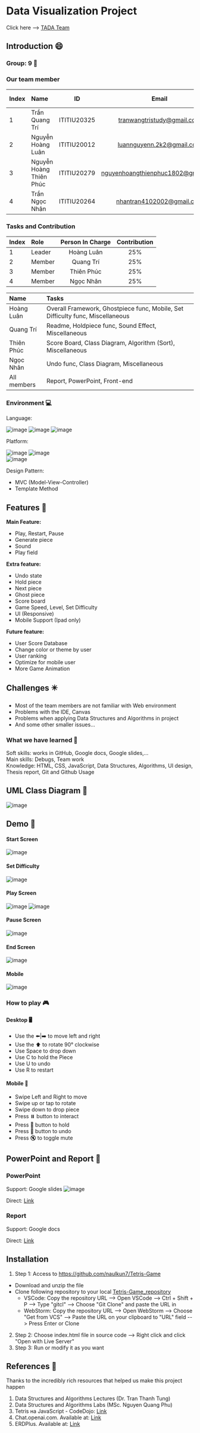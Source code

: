 
# Data Visualization Project 
Click here --> <a href="https://tadateam-data-visualization-project.surge.sh/" target="_blank">TADA Team</a>



## Introduction <a name="introduction"></a> :smile:
### Group: 9 :star_struck:
### Our team member
| Index | Name                   |     ID      |              Email               | Github account             |
|:------|:-----------------------|:-----------:|:--------------------------------:|:---------------------------|
| 1     | Trần Quang Trí | ITITIU20325 | tranwangtristudy@gmail.com | WangTris |
| 2     | Nguyễn Hoàng Luân | ITITIU20012 | luannguyenn.2k2@gmail.com | naulkun7 |
| 3     | Nguyễn Hoàng Thiên Phúc  | ITITIU20279 | nguyenhoangthienphuc1802@gmail.com |   thienphuc1802 |
| 4     | Trần Ngọc Nhân | ITITIU20264 | nhantran4102002@gmail.com | petertran410 |           

### Tasks and Contribution 
| Index | Role                                                         | Person In Charge | Contribution |
|:------|:-------------------------------------------------------------|:--------------:|:------------:|
| 1     | Leader     |   Hoàng Luân   |          25%      |
| 2     | Member      |   Quang Trí    |          25%      |
| 3     | Member  |  Thiên Phúc     |      25%          |
| 4     | Member |     Ngọc Nhân     |          25%      |  


| Name | Tasks |
|:------|:-------------------------------------------------------------|
| Hoàng Luân     | Overall Framework, Ghostpiece func, Mobile, Set Difficulty func, Miscellaneous   |   
| Quang Trí     | Readme, Holdpiece func, Sound Effect, Miscellaneous     |    
| Thiên Phúc     | Score Board, Class Diagram, Algorithm (Sort), Miscellaneous  |     
| Ngọc Nhân     | Undo func, Class Diagram, Miscellaneous |      
| All members    | Report, PowerPoint, Front-end |
### Environment :computer:
Language:  

![image](https://img.shields.io/badge/HTML5-E34F26?style=for-the-badge&logo=html5&logoColor=white)
![image](https://img.shields.io/badge/CSS3-1572B6?style=for-the-badge&logo=css3&logoColor=white)
![image](https://img.shields.io/badge/JavaScript-F7DF1E?style=for-the-badge&logo=javascript&logoColor=black)

Platform:    
  
![image](https://img.shields.io/badge/Visual_Studio_Code-0078D4?style=for-the-badge&logo=visual%20studio%20code&logoColor=white) 
![image](https://img.shields.io/badge/WebStorm-000000?style=for-the-badge&logo=WebStorm&logoColor=white)  
![image](http://therealsujitk-vercel-badge.vercel.app/?app=therealsujitk-vercel-badge&style=for-the-badge&logo=false)

Design Pattern:

- MVC (Model-View-Controller) 
- Template Method
## Features <a name="features"></a> :star2:
**Main Feature:**  
- Play, Restart, Pause
- Generate piece
- Sound 
- Play field

**Extra feature:**  
- Undo state
- Hold piece
- Next piece
- Ghost piece
- Score board
- Game Speed, Level, Set Difficulty
- UI (Responsive)
- Mobile Support (Ipad only)

**Future feature:**
- User Score Database
- Change color or theme by user
- User ranking
- Optimize for mobile user
- More Game Animation

## Challenges <a name="challenges"></a> ✴️
- Most of the team members are not familiar with Web environment
- Problems with the IDE, Canvas
- Problems when applying Data Structures and Algorithms in project
- And some other smaller issues...  

### What we have learned :pencil: 
Soft skills: works in GitHub, Google docs, Google slides,...  
Main skills: Debugs, Team work  
Knowledge: HTML, CSS, JavaScript, Data Structures, Algorithms, UI design, Thesis report, Git and Github Usage

## UML Class Diagram <a name="uml"></a> 📄
![image](./screenshot/Class_Diagram_Tetris.png)

## Demo <a name="demo"></a>  🤖

#### Start Screen 
![image](./screenshot/game/startscreen.png)

#### Set Difficulty 
![image](./screenshot/game/difficult.png)

#### Play Screen 
![image](./screenshot/game/playing.png)
![image](./screenshot/game/playing2.png)

#### Pause Screen 
![image](./screenshot/game/pause.png)

#### End Screen 
![image](./screenshot/game/gameover.png)

#### Mobile 
![image](./screenshot/game/mobile.jpg)

### How to play 🎮
#### Desktop 🖥️
* Use the ⬅️|➡️ to move left and right  
* Use the ⬆️ to rotate 90° clockwise 
* Use Space to drop down 
* Use C to hold the Piece
* Use U to undo
* Use R to restart

#### Mobile 📱
* Swipe Left and Right to move
* Swipe up or tap to rotate
* Swipe down to drop piece
* Press ⏸️ button to interact 
* Press 🎁 button to hold 
* Press 🔄 button to undo  
* Press 🔇 to toggle mute 

## PowerPoint and Report <a name="powerPoint"></a> 📖
### PowerPoint
   Support: Google slides
   ![image](./screenshot/Tetris_ppt.jpg)
   
   Direct: [Link](https://docs.google.com/presentation/d/1NSvAn6voLTWPU3bcdAyV4bVFJXAI_HLM9rIiVeL4j0k/edit?usp=sharing)

### Report
   
   Support: Google docs  
   
   Direct: [Link](https://docs.google.com/document/d/1TFwiAUaH60dtllLl4o73U8S-MblfCmTzYT6-PXLCqNY/edit?usp=sharing)
   
## Installation <a name="installation"></a> 
1. Step 1: Access to https://github.com/naulkun7/Tetris-Game
- Download and unzip the file
- Clone following repository to your local  [Tetris-Game_repository](https://github.com/naulkun7/Tetris-Game.git)     
    + VSCode: Copy the repository URL --> Open VSCode --> Ctrl + Shift + P --> Type "gitcl" --> Choose "Git Clone" and paste the URL in   
    + WebStorm: Copy the repository URL --> Open WebStorm --> Choose "Get from VCS" --> Paste the URL on your clipboard to "URL" field --> Press Enter or Clone
2. Step 2: Choose index.html file in source code  --> Right click and click "Open with Live Server"
3. Step 3: Run or modify it as you want
   
## References <a name="references"></a> :book:
Thanks to the incredibly rich resources that helped us make this project happen 
1. Data Structures and Algorithms Lectures (Dr. Tran Thanh Tung)
2. Data Structures and Algorithms Labs (MSc. Nguyen Quang Phu)
3. Tetris на JavaScript - CodeDojo: [Link](https://www.youtube.com/playlist?list=PLqHlAwsJRxAMa9HHLRZcHFZyM7SBHqJgt)
4. Chat.openai.com. Available at: [Link](https://chat.openai.com/)
5. ERDPlus. Available at: [Link](https://erdplus.com/)